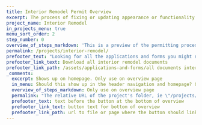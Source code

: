 ```yaml
---
title: Interior Remodel Permit Overview
excerpt: The process of fixing or updating appearance or functionality within an existing home without adding or removing square footage.
project_name: Interior Remodel
in_projects_menu: true
menu_sort_order: 2
step_number: 0
overview_of_steps_markdown: 'This is a preview of the permitting process for interior remodels and can be used as a checklist throughout your project. The cost for permitting an interior remodel depends on the type of work done to the home.&nbsp;'
permalink: /projects/interior-remodel/
prefooter_text: "Looking for all the applications and forms you might need for permitting an interior remodel? We've got you covered."
prefooter_link_text: Download all interior remodel documents
prefooter_link_path: /assets/applications-and-forms/all documents interior remodel.zip
_comments:
  excerpt: Shows up on homepage. Only use on overview page
  in_menu: Should this show up in the header navigation and homepage? Only use on overview page
  overview_of_steps_markdown: Only use on overview page
  permalink: "The relative URL of the project's folder, ie \"/projects/project-folder/\". Only use on overview page"
  prefooter_text: text before the button at the bottom of overview
  prefooter_link_text: button text for bottom of overview
  prefooter_link_path: url to file or page where the button should link
---
```




